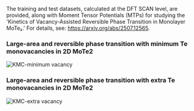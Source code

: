 The training and test datasets, calculated at the DFT SCAN level, are provided, along with Moment Tensor Potentials (MTPs) for studying the 'Kinetics of Vacancy-Assisted Reversible Phase Transition in Monolayer MoTe₂.' For details, see: https://arxiv.org/abs/2507.12565.

### Large-area and reversible phase transition with minimum Te monovacancies in 2D MoTe2
![KMC-minimum vacancy](https://github.com/user-attachments/assets/2859efcb-2a03-4c36-98bd-fbd8d9d39840)

### Large-area and reversible phase transition with extra Te monovacancies in 2D MoTe2
![KMC-extra vacancy](https://github.com/user-attachments/assets/ad274b1b-7f43-4d61-a72b-d731f1ca5bd8)
